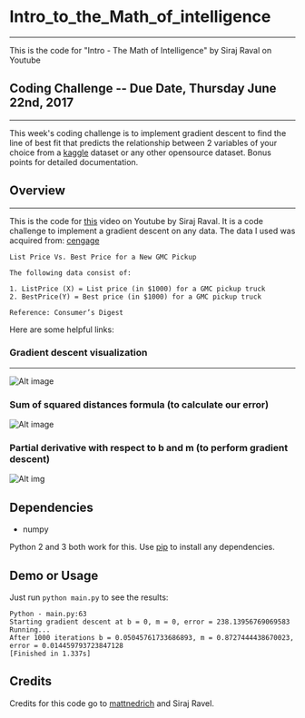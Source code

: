 # Intro_to_the_Math_of_intelligence

---

This is the code for "Intro - The Math of Intelligence" by Siraj Raval on Youtube

## Coding Challenge -- Due Date, Thursday June 22nd, 2017
---

This week's coding challenge is to implement gradient descent to find the line of best fit that predicts the relationship between 2 variables of your choice from a [kaggle](https://www.kaggle.com/datasets) dataset or any other opensource dataset. Bonus points for detailed documentation.

## Overview

---

This is the code for [this](https://youtu.be/xRJCOz3AfYY) video on Youtube by Siraj Raval. It is a code challenge to implement a gradient descent on any data.  The data I used was acquired from: [cengage](http://college.cengage.com/mathematics/brase/understandable_statistics/7e/students/datasets/slr/frames/frame.html)


```
List Price Vs. Best Price for a New GMC Pickup

The following data consist of:

1. ListPrice (X) = List price (in $1000) for a GMC pickup truck
2. BestPrice(Y) = Best price (in $1000) for a GMC pickup truck

Reference: Consumer’s Digest

```


Here are some helpful links:

### Gradient descent visualization
---

![Alt image](https://raw.githubusercontent.com/mattnedrich/GradientDescentExample/master/gradient_descent_example.gif?raw="gdv")

### Sum of squared distances formula (to calculate our error)

![Alt image](https://spin.atomicobject.com/wp-content/uploads/linear_regression_error1.png?raw="sos")

### Partial derivative with respect to b and m (to perform gradient descent)

![Alt img](https://spin.atomicobject.com/wp-content/uploads/linear_regression_gradient1.png?raw="partial")

## Dependencies

- numpy

Python 2 and 3 both work for this. Use [pip](https://pip.pypa.io/en/stable/) to install any dependencies.

## Demo or Usage

Just run `python main.py` to see the results:

```
Python - main.py:63
Starting gradient descent at b = 0, m = 0, error = 238.13956769069583
Running...
After 1000 iterations b = 0.05045761733686893, m = 0.8727444438670023, error = 0.014459793723847128
[Finished in 1.337s]

```

## Credits

Credits for this code go to [mattnedrich](https://github.com/mattnedrich) and Siraj Ravel.
